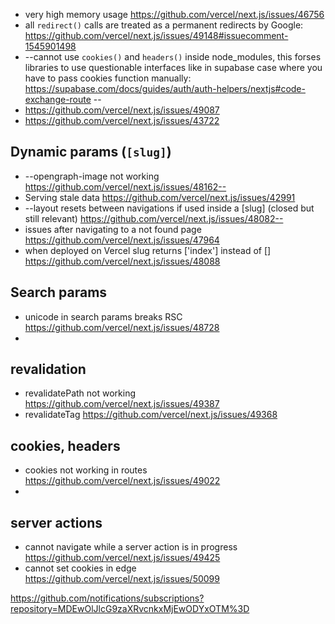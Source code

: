 -   very high memory usage https://github.com/vercel/next.js/issues/46756
-   all `redirect()` calls are treated as a permanent redirects by Google: https://github.com/vercel/next.js/issues/49148#issuecomment-1545901498
-   --cannot use `cookies()` and `headers()` inside node_modules, this forses libraries to use questionable interfaces like in supabase case where you have to pass cookies function manually: https://supabase.com/docs/guides/auth/auth-helpers/nextjs#code-exchange-route --
-   https://github.com/vercel/next.js/issues/49087
-   https://github.com/vercel/next.js/issues/43722

## Dynamic params (`[slug]`)

-   --opengraph-image not working https://github.com/vercel/next.js/issues/48162--
-   Serving stale data https://github.com/vercel/next.js/issues/42991
-   --layout resets between navigations if used inside a [slug] (closed but still relevant) https://github.com/vercel/next.js/issues/48082--
-   issues after navigating to a not found page https://github.com/vercel/next.js/issues/47964
-   when deployed on Vercel slug returns ['index'] instead of [] https://github.com/vercel/next.js/issues/48088

## Search params

-   unicode in search params breaks RSC https://github.com/vercel/next.js/issues/48728
-

## revalidation

-   revalidatePath not working https://github.com/vercel/next.js/issues/49387
-   revalidateTag https://github.com/vercel/next.js/issues/49368

## cookies, headers

-   cookies not working in routes https://github.com/vercel/next.js/issues/49022
-

## server actions

-   cannot navigate while a server action is in progress https://github.com/vercel/next.js/issues/49425
-   cannot set cookies in edge https://github.com/vercel/next.js/issues/50099

https://github.com/notifications/subscriptions?repository=MDEwOlJlcG9zaXRvcnkxMjEwODYxOTM%3D
